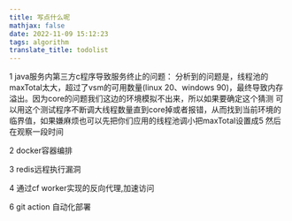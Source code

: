 ```yaml
---
title: 写点什么呢
mathjax: false
date: 2022-11-09 15:12:23
tags: algorithm
translate_title: todolist
---
```


1 java服务内第三方c程序导致服务终止的问题：
 分析到的问题是，线程池的maxTotal太大，超过了vsm的可用数量(linux 20、windows 90)，最终导致内存溢出。因为core的问题我们这边的环境模拟不出来，所以如果要确定这个猜测 可以用这个测试程序不断调大线程数量直到core掉或者报错，从而找到当前环境的临界值，如果嫌麻烦也可以先把你们应用的线程池调小把maxTotal设置成5 然后在观察一段时间

2 docker容器编排

3 redis远程执行漏洞

4 通过cf worker实现的反向代理,加速访问

6 git action 自动化部署
